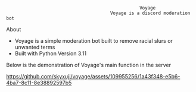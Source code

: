                                                       Voyage
                                           Voyage is a discord moderation bot
About 
  - Voyage is a simple moderation bot built to remove racial slurs or unwanted terms
  - Built with Python Version 3.11
    
                                                    
Below is the demonstration of Voyage's main function in the server 

https://github.com/skyxuji/voyage/assets/109955256/1a43f348-e5b6-4ba7-8c11-8e38892597b5
